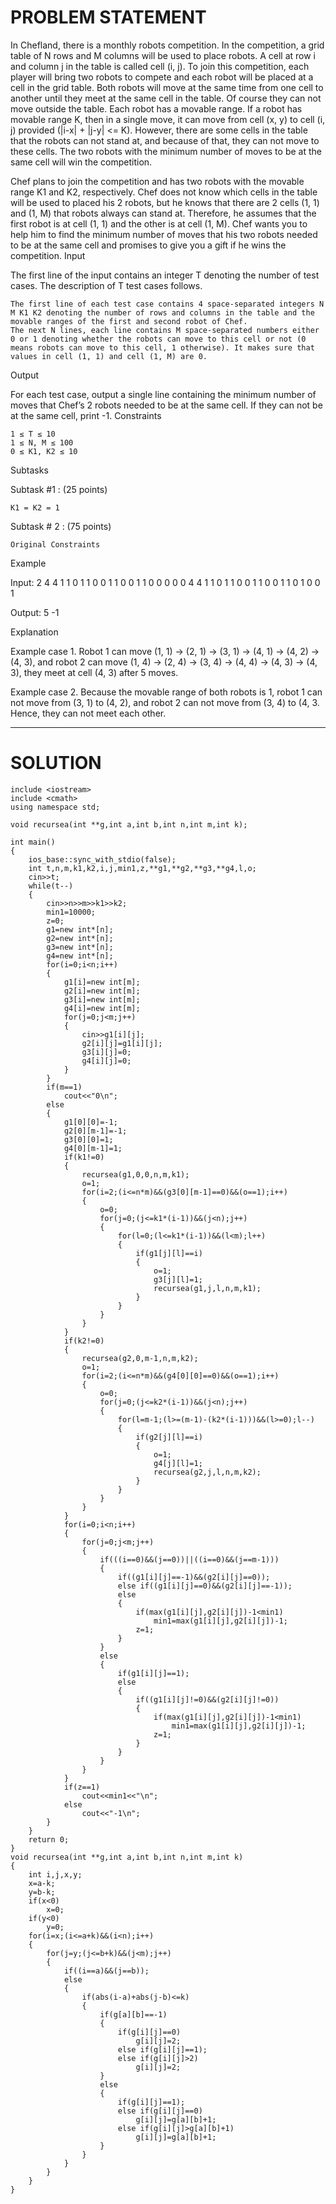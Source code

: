 # PROBLEM STATEMENT
In Chefland, there is a monthly robots competition. In the competition, a grid table of N rows and M columns will be used to place robots. A cell at row i and column j in the table is called cell (i, j). To join this competition, each player will bring two robots to compete and each robot will be placed at a cell in the grid table. Both robots will move at the same time from one cell to another until they meet at the same cell in the table. Of course they can not move outside the table. Each robot has a movable range. If a robot has movable range K, then in a single move, it can move from cell (x, y) to cell (i, j) provided (|i-x| + |j-y| <= K). However, there are some cells in the table that the robots can not stand at, and because of that, they can not move to these cells. The two robots with the minimum number of moves to be at the same cell will win the competition.

Chef plans to join the competition and has two robots with the movable range K1 and K2, respectively. Chef does not know which cells in the table will be used to placed his 2 robots, but he knows that there are 2 cells (1, 1) and (1, M) that robots always can stand at. Therefore, he assumes that the first robot is at cell (1, 1) and the other is at cell (1, M). Chef wants you to help him to find the minimum number of moves that his two robots needed to be at the same cell and promises to give you a gift if he wins the competition.
Input

The first line of the input contains an integer T denoting the number of test cases. The description of T test cases follows.

    The first line of each test case contains 4 space-separated integers N M K1 K2 denoting the number of rows and columns in the table and the movable ranges of the first and second robot of Chef.
    The next N lines, each line contains M space-separated numbers either 0 or 1 denoting whether the robots can move to this cell or not (0 means robots can move to this cell, 1 otherwise). It makes sure that values in cell (1, 1) and cell (1, M) are 0.

Output

For each test case, output a single line containing the minimum number of moves that Chef’s 2 robots needed to be at the same cell. If they can not be at the same cell, print -1.
Constraints

    1 ≤ T ≤ 10
    1 ≤ N, M ≤ 100
    0 ≤ K1, K2 ≤ 10

Subtasks

Subtask #1 : (25 points)

    K1 = K2 = 1

Subtask # 2 : (75 points)

    Original Constraints 

Example

Input:
2
4 4 1 1
0 1 1 0
0 1 1 0
0 1 1 0
0 0 0 0
4 4 1 1
0 1 1 0
0 1 1 0
0 1 1 0
1 0 0 1

Output:
5
-1

Explanation

Example case 1. Robot 1 can move (1, 1) -> (2, 1) -> (3, 1) -> (4, 1) -> (4, 2) -> (4, 3), and robot 2 can move (1, 4) -> (2, 4) -> (3, 4) -> (4, 4) -> (4, 3) -> (4, 3), they meet at cell (4, 3) after 5 moves.

Example case 2. Because the movable range of both robots is 1, robot 1 can not move from (3, 1) to (4, 2), and robot 2 can not move from (3, 4) to (4, 3. Hence, they can not meet each other.

******************************************************************************************************************************

# SOLUTION

    include <iostream>
    include <cmath>
    using namespace std;
 
    void recursea(int **g,int a,int b,int n,int m,int k);
 
    int main()
    {
        ios_base::sync_with_stdio(false);
        int t,n,m,k1,k2,i,j,min1,z,**g1,**g2,**g3,**g4,l,o;
        cin>>t;
        while(t--)
        {
            cin>>n>>m>>k1>>k2;
            min1=10000;
            z=0;
            g1=new int*[n];
            g2=new int*[n];
            g3=new int*[n];
            g4=new int*[n];
            for(i=0;i<n;i++)
            {
                g1[i]=new int[m];
                g2[i]=new int[m];
                g3[i]=new int[m];
                g4[i]=new int[m];
                for(j=0;j<m;j++)
                {
                    cin>>g1[i][j];
                    g2[i][j]=g1[i][j];
                    g3[i][j]=0;
                    g4[i][j]=0;
                }
            }
            if(m==1)
                cout<<"0\n";
            else
            {
                g1[0][0]=-1;
                g2[0][m-1]=-1;
                g3[0][0]=1;
                g4[0][m-1]=1;
                if(k1!=0)
                {
                    recursea(g1,0,0,n,m,k1);
                    o=1;
                    for(i=2;(i<=n*m)&&(g3[0][m-1]==0)&&(o==1);i++)
                    {
                        o=0;
                        for(j=0;(j<=k1*(i-1))&&(j<n);j++)
                        {
                            for(l=0;(l<=k1*(i-1))&&(l<m);l++)
                            {
                                if(g1[j][l]==i)
                                {
                                    o=1;
                                    g3[j][l]=1;
                                    recursea(g1,j,l,n,m,k1);
                                }
                            }
                        }
                    }
                }
                if(k2!=0)
                {
                    recursea(g2,0,m-1,n,m,k2);
                    o=1;
                    for(i=2;(i<=n*m)&&(g4[0][0]==0)&&(o==1);i++)
                    {
                        o=0;
                        for(j=0;(j<=k2*(i-1))&&(j<n);j++)
                        {
                            for(l=m-1;(l>=(m-1)-(k2*(i-1)))&&(l>=0);l--)
                            {
                                if(g2[j][l]==i)
                                {
                                    o=1;
                                    g4[j][l]=1;
                                    recursea(g2,j,l,n,m,k2);
                                }
                            }
                        }
                    }
                }
                for(i=0;i<n;i++)
                {
                    for(j=0;j<m;j++)
                    {
                        if(((i==0)&&(j==0))||((i==0)&&(j==m-1)))
                        {
                            if((g1[i][j]==-1)&&(g2[i][j]==0));
                            else if((g1[i][j]==0)&&(g2[i][j]==-1));
                            else
                            {
                                if(max(g1[i][j],g2[i][j])-1<min1)
                                    min1=max(g1[i][j],g2[i][j])-1;
                                z=1;
                            }
                        }
                        else
                        {
                            if(g1[i][j]==1);
                            else
                            {
                                if((g1[i][j]!=0)&&(g2[i][j]!=0))
                                {
                                    if(max(g1[i][j],g2[i][j])-1<min1)
                                        min1=max(g1[i][j],g2[i][j])-1;
                                    z=1;
                                }
                            }
                        }
                    }
                }
                if(z==1)
                    cout<<min1<<"\n";
                else
                    cout<<"-1\n";
            }
        }
        return 0;
    }
    void recursea(int **g,int a,int b,int n,int m,int k)
    {
        int i,j,x,y;
        x=a-k;
        y=b-k;
        if(x<0)
            x=0;
        if(y<0)
            y=0;
        for(i=x;(i<=a+k)&&(i<n);i++)
        {
            for(j=y;(j<=b+k)&&(j<m);j++)
            {
                if((i==a)&&(j==b));
                else
                {
                    if(abs(i-a)+abs(j-b)<=k)
                    {
                        if(g[a][b]==-1)
                        {
                            if(g[i][j]==0)
                                g[i][j]=2;
                            else if(g[i][j]==1);
                            else if(g[i][j]>2)
                                g[i][j]=2;
                        }
                        else
                        {
                            if(g[i][j]==1);
                            else if(g[i][j]==0)
                                g[i][j]=g[a][b]+1;
                            else if(g[i][j]>g[a][b]+1)
                                g[i][j]=g[a][b]+1;
                        }
                    }
                }
            }
        }
    }

